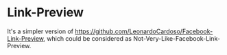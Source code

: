 Link-Preview
============

It's a simpler version of https://github.com/LeonardoCardoso/Facebook-Link-Preview, which could be considered as Not-Very-Like-Facebook-Link-Preview.
